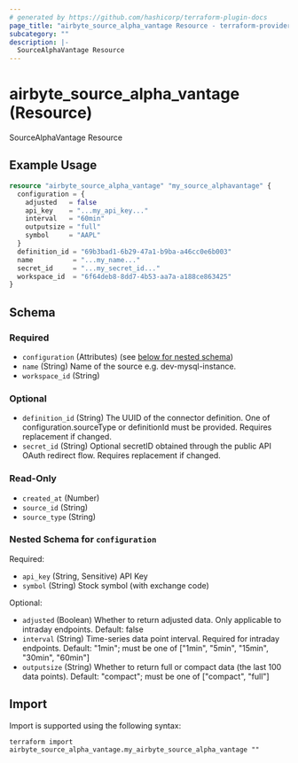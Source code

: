 ```yaml
---
# generated by https://github.com/hashicorp/terraform-plugin-docs
page_title: "airbyte_source_alpha_vantage Resource - terraform-provider-airbyte"
subcategory: ""
description: |-
  SourceAlphaVantage Resource
---
```


# airbyte_source_alpha_vantage (Resource)

SourceAlphaVantage Resource

## Example Usage

```terraform
resource "airbyte_source_alpha_vantage" "my_source_alphavantage" {
  configuration = {
    adjusted   = false
    api_key    = "...my_api_key..."
    interval   = "60min"
    outputsize = "full"
    symbol     = "AAPL"
  }
  definition_id = "69b3bad1-6b29-47a1-b9ba-a46cc0e6b003"
  name          = "...my_name..."
  secret_id     = "...my_secret_id..."
  workspace_id  = "6f64deb8-8dd7-4b53-aa7a-a188ce863425"
}
```

<!-- schema generated by tfplugindocs -->
## Schema

### Required

- `configuration` (Attributes) (see [below for nested schema](#nestedatt--configuration))
- `name` (String) Name of the source e.g. dev-mysql-instance.
- `workspace_id` (String)

### Optional

- `definition_id` (String) The UUID of the connector definition. One of configuration.sourceType or definitionId must be provided. Requires replacement if changed.
- `secret_id` (String) Optional secretID obtained through the public API OAuth redirect flow. Requires replacement if changed.

### Read-Only

- `created_at` (Number)
- `source_id` (String)
- `source_type` (String)

<a id="nestedatt--configuration"></a>
### Nested Schema for `configuration`

Required:

- `api_key` (String, Sensitive) API Key
- `symbol` (String) Stock symbol (with exchange code)

Optional:

- `adjusted` (Boolean) Whether to return adjusted data. Only applicable to intraday endpoints. Default: false
- `interval` (String) Time-series data point interval. Required for intraday endpoints. Default: "1min"; must be one of ["1min", "5min", "15min", "30min", "60min"]
- `outputsize` (String) Whether to return full or compact data (the last 100 data points). Default: "compact"; must be one of ["compact", "full"]

## Import

Import is supported using the following syntax:

```shell
terraform import airbyte_source_alpha_vantage.my_airbyte_source_alpha_vantage ""
```
